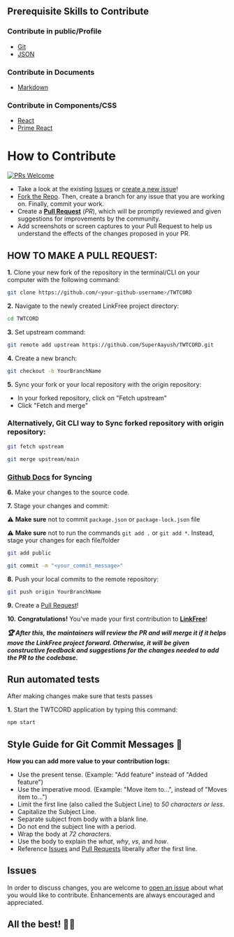 ## Prerequisite Skills to Contribute

### Contribute in public/Profile

- [Git](https://git-scm.com/) 
- [JSON](https://www.json.org/json-en.html)

### Contribute in Documents

- [Markdown](https://www.markdownguide.org/basic-syntax/)

### Contribute in Components/CSS

- [React](https://reactjs.org/)
- [Prime React](https://www.primefaces.org/primereact/)

# How to Contribute

[![PRs Welcome](https://img.shields.io/badge/PRs-welcome-brightgreen.svg?style=flat-square)](https://github.com/SuperAayush/TWTCORD/pulls)

- Take a look at the existing [Issues](https://github.com/SuperAayush/TWTCORD/issues) or [create a new issue](https://github.com/SuperAayush/TWTCORD/issues/new/choose)!
- [Fork the Repo](https://github.com/SuperAayush/TWTCORD/fork). Then, create a branch for any issue that you are working on. Finally, commit your work.
- Create a **[Pull Request](https://github.com/SuperAayush/TWTCORD/compare)** (_PR_), which will be promptly reviewed and given suggestions for improvements by the community.
- Add screenshots or screen captures to your Pull Request to help us understand the effects of the changes proposed in your PR.

## HOW TO MAKE A PULL REQUEST:

**1.** Clone your new fork of the repository in the terminal/CLI on your computer with the following command:

```bash
git clone https://github.com/<your-github-username>/TWTCORD
```

**2.** Navigate to the newly created LinkFree project directory:

```bash
cd TWTCORD
```

**3.** Set upstream command:

```bash
git remote add upstream https://github.com/SuperAayush/TWTCORD.git
```

**4.** Create a new branch:

```bash
git checkout -b YourBranchName
```

**5.** Sync your fork or your local repository with the origin repository:

- In your forked repository, click on "Fetch upstream"
- Click "Fetch and merge"

### Alternatively, Git CLI way to Sync forked repository with origin repository:

```bash
git fetch upstream
```

```bash
git merge upstream/main
```

### [Github Docs](https://docs.github.com/en/github/collaborating-with-pull-requests/addressing-merge-conflicts/resolving-a-merge-conflict-on-github) for Syncing

**6.** Make your changes to the source code.

**7.** Stage your changes and commit:

⚠️ **Make sure** not to commit `package.json` or `package-lock.json` file

⚠️ **Make sure** not to run the commands `git add .` or `git add *`. Instead, stage your changes for each file/folder

```bash
git add public
```

```bash
git commit -m "<your_commit_message>"
```

**8.** Push your local commits to the remote repository:

```bash
git push origin YourBranchName
```

**9.** Create a [Pull Request](https://help.github.com/en/github/collaborating-with-issues-and-pull-requests/creating-a-pull-request)!

**10.** **Congratulations!** You've made your first contribution to [**LinkFree**](https://github.com/SuperAayush/TWTCORD/graphs/contributors)! 

**_:trophy: After this, the maintainers will review the PR and will merge it if it helps move the LinkFree project forward. Otherwise, it will be given constructive feedback and suggestions for the changes needed to add the PR to the codebase._**

## Run automated tests

After making changes make sure that tests passes

**1.** Start the TWTCORD application by typing this command:

```bash
npm start
```

## Style Guide for Git Commit Messages :memo:

**How you can add more value to your contribution logs:**

- Use the present tense. (Example: "Add feature" instead of "Added feature")
- Use the imperative mood. (Example: "Move item to...", instead of "Moves item to...")
- Limit the first line (also called the Subject Line) to _50 characters or less_.
- Capitalize the Subject Line.
- Separate subject from body with a blank line.
- Do not end the subject line with a period.
- Wrap the body at _72 characters_.
- Use the body to explain the _what_, _why_, _vs_, and _how_.
- Reference [Issues](https://github.com/SuperAayush/TWTCORD/issues) and [Pull Requests](https://github.com/SuperAayush/TWTCORD/pulls) liberally after the first line.

## Issues

In order to discuss changes, you are welcome to [open an issue](https://github.com/SuperAayush/TWTCORD/issues/new/choose) about what you would like to contribute. Enhancements are always encouraged and appreciated.

## All the best! 👍🏻

